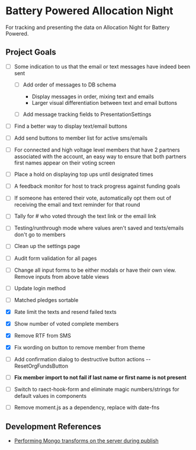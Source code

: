 # Battery Powered Allocation Night

For tracking and presenting the data on Allocation Night for Battery Powered.

## Project Goals

- [ ] Some indication to us that the email or text messages have indeed been sent

  - [ ] Add order of messages to DB schema
    - Display messages in order, mixing text and emails
    - Larger visual differentiation between text and email buttons

  - [ ] Add message tracking fields to PresentationSettings

- [ ] Find a better way to display text/email buttons

- [ ] Add send buttons to member list for active sms/emails

- [ ] For connected and high voltage level members that have 2 partners associated with the account, an easy way to ensure that both partners first names appear on their voting screen

- [ ] Place a hold on displaying top ups until designated times

- [ ] A feedback monitor for host to track progress against funding goals

- [ ] If someone has entered their vote, automatically opt them out of receiving the email and text reminder for that round

- [ ] Tally for # who voted through the text link or the email link

- [ ] Testing/runthrough mode where values aren't saved and texts/emails don't go to members

- [ ] Clean up the settings page

- [ ] Audit form validation for all pages

- [ ] Change all input forms to be either modals or have their own view. Remove inputs from above table views

- [ ] Update login method

- [ ] Matched pledges sortable

- [x] Rate limit the texts and resend failed texts

- [x] Show number of voted complete members

- [x] Remove RTF from SMS

- [x] Fix wording on button to remove member from theme

- [ ] Add confirmation dialog to destructive button actions
  -- ResetOrgFundsButton

- [ ] **Fix member import to not fail if last name or first name is not present**

- [ ] Switch to raect-hook-form and eliminate magic numbers/strings for default values in components

- [ ] Remove moment.js as a dependency, replace with date-fns

## Development References

- [Performing Mongo transforms on the server during publish](https://stackoverflow.com/questions/18093560/meteor-collection-transform-is-it-done-on-the-server-or-on-the-client-or-it-de/28389143)
